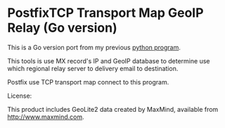 # PostfixTCP Transport Map GeoIP Relay (Go version)

This is a Go version port from my previous [python program](https://github.com/alantang888/other_program_script/tree/master/PostfixTCP%20transport%20map%20GeoIP%20relay). 

This tools is use MX record's IP and GeoIP database to determine use which regional relay server to delivery email to destination.

Postfix use TCP transport map connect to this program.



License:

This product includes GeoLite2 data created by MaxMind, available from
<a href="http://www.maxmind.com">http://www.maxmind.com</a>.